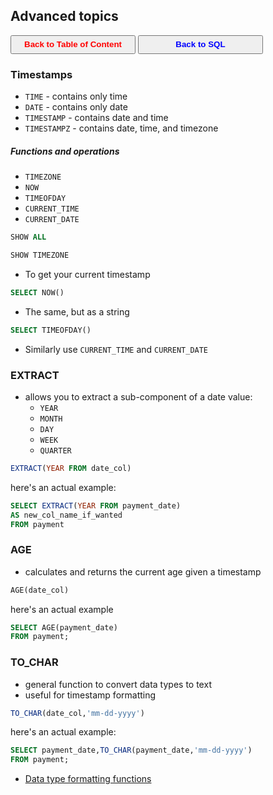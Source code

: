 ## Advanced topics

<a><button name="button" style = "color:red;width:200px;height:30px;cursor:pointer" onclick="window.location.href='https://reynier0611.github.io';">**Back to Table of Content**</button></a> <a><button name="button" style = "color:blue;width:200px;height:30px;cursor:pointer" onclick="window.location.href='https://reynier0611.github.io/sql/sql.html';">**Back to SQL**</button></a>


### Timestamps

- ```TIME``` - contains only time
- ```DATE``` - contains only date
- ```TIMESTAMP``` - contains date and time
- ```TIMESTAMPZ``` - contains date, time, and timezone

##### Functions and operations

- ```TIMEZONE```
- ```NOW```
- ```TIMEOFDAY```
- ```CURRENT_TIME```
- ```CURRENT_DATE```

```sql
SHOW ALL
```

```sql
SHOW TIMEZONE
```

- To get your current timestamp

```sql
SELECT NOW()
```

- The same, but as a string

```sql
SELECT TIMEOFDAY()
```

- Similarly use ```CURRENT_TIME``` and ```CURRENT_DATE```

### EXTRACT

- allows you to extract a sub-component of a date value:
	- ```YEAR```
	- ```MONTH```
	- ```DAY```
	- ```WEEK```
	- ```QUARTER```

```sql
EXTRACT(YEAR FROM date_col)
```

here's an actual example:

```sql
SELECT EXTRACT(YEAR FROM payment_date)
AS new_col_name_if_wanted
FROM payment
```

### AGE

- calculates and returns the current age given a timestamp

```sql
AGE(date_col)
```

here's an actual example

```sql
SELECT AGE(payment_date)
FROM payment;
```

### TO_CHAR

- general function to convert data types to text
- useful for timestamp formatting

```sql
TO_CHAR(date_col,'mm-dd-yyyy')
```

here's an actual example:

```sql
SELECT payment_date,TO_CHAR(payment_date,'mm-dd-yyyy')
FROM payment;
```

- [Data type formatting functions](https://www.postgresql.org/docs/current/functions-formatting.html)